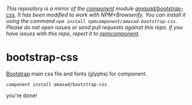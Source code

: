*This repository is a mirror of the [component](http://component.io) module [amasad/bootstrap-css](http://github.com/amasad/bootstrap-css). It has been modified to work with NPM+Browserify. You can install it using the command `npm install npmcomponent/amasad-bootstrap-css`. Please do not open issues or send pull requests against this repo. If you have issues with this repo, report it to [npmcomponent](https://github.com/airportyh/npmcomponent).*
# bootstrap-css

[Bootstrap](http://getbootstrap.com/) main css file and fonts (glyphs) for component.

    component install amasad/bootstrap-css

you're done!

